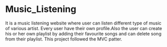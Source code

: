 # Music_Listening
It is a music listening website where user can listen different type of music of various artist. Every user have their own profile.Also the user can create his or her own playlist by adding their favourite songs and can delete song from their playlist.
This project followed the MVC patter.
